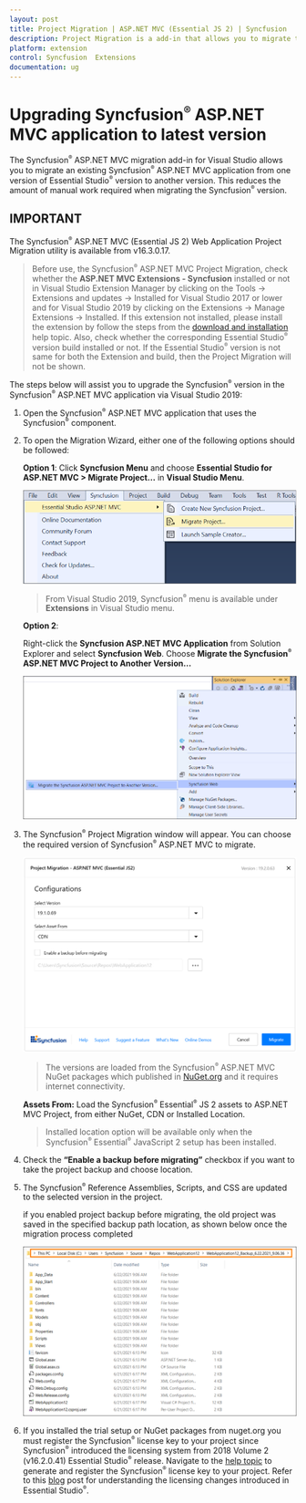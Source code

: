 ```yaml
---
layout: post
title: Project Migration | ASP.NET MVC (Essential JS 2) | Syncfusion
description: Project Migration is a add-in that allows you to migrate the existing Syncfusion  ASP.NET MVC Application from one Essential Studio  version to another version
platform: extension
control: Syncfusion  Extensions
documentation: ug
---
```


# Upgrading Syncfusion<sup style="font-size:70%">&reg;</sup>  ASP.NET MVC application to latest version

The Syncfusion<sup style="font-size:70%">&reg;</sup>  ASP.NET MVC migration add-in for Visual Studio allows you to migrate an existing Syncfusion<sup style="font-size:70%">&reg;</sup>  ASP.NET MVC application from one version of Essential Studio<sup style="font-size:70%">&reg;</sup>  version to another version. This reduces the amount of manual work required when migrating the Syncfusion<sup style="font-size:70%">&reg;</sup>  version.

## IMPORTANT

The Syncfusion<sup style="font-size:70%">&reg;</sup>  ASP.NET MVC (Essential JS 2) Web Application Project Migration utility is available from v16.3.0.17.

> Before use, the Syncfusion<sup style="font-size:70%">&reg;</sup>  ASP.NET MVC Project Migration, check whether the **ASP.NET MVC Extensions - Syncfusion** installed or not in Visual Studio Extension Manager by clicking on the Tools -> Extensions and updates -> Installed for Visual Studio 2017 or lower and for Visual Studio 2019 by clicking on the Extensions -> Manage Extensions -> Installed. If this extension not installed, please install the extension by follow the steps from the [download and installation](https://ej2.syncfusion.com/aspnetmvc/documentation/visual-studio-integration/download-and-installation) help topic. Also, check whether the corresponding Essential Studio<sup style="font-size:70%">&reg;</sup>  version build installed or not. If the Essential Studio<sup style="font-size:70%">&reg;</sup>  version is not same for both the Extension and build, then the Project Migration will not be shown.

The steps below will assist you to upgrade the Syncfusion<sup style="font-size:70%">&reg;</sup>  version in the Syncfusion<sup style="font-size:70%">&reg;</sup>  ASP.NET MVC application via Visual Studio 2019:

1. Open the Syncfusion<sup style="font-size:70%">&reg;</sup>  ASP.NET MVC application that uses the Syncfusion<sup style="font-size:70%">&reg;</sup>  component.

2. To open the Migration Wizard, either one of the following options should be followed:

    **Option 1**: Click **Syncfusion Menu** and choose **Essential Studio for ASP.NET MVC > Migrate Project…** in **Visual Studio Menu**.

    ![migrate project](images/migrate-project.png)

    > From Visual Studio 2019, Syncfusion<sup style="font-size:70%">&reg;</sup>  menu is available under **Extensions** in Visual Studio menu.

    **Option 2**:

    Right-click the **Syncfusion ASP.NET MVC Application** from Solution Explorer and select **Syncfusion Web**. Choose **Migrate the Syncfusion<sup style="font-size:70%">&reg;</sup>  ASP.NET MVC Project to Another Version…**

    ![migrate the essential js2](images/migrate-essentialJs2.png)

3. The Syncfusion<sup style="font-size:70%">&reg;</sup>  Project Migration window will appear. You can choose the required version of Syncfusion<sup style="font-size:70%">&reg;</sup>  ASP.NET MVC to migrate.

    ![project migration](images/project-migration.png)

    > The versions are loaded from the Syncfusion<sup style="font-size:70%">&reg;</sup>  ASP.NET MVC NuGet packages which published in [NuGet.org](https://www.nuget.org/packages?q=Tags%3A%22aspnetmvc%22syncfusion) and it requires internet connectivity.

    **Assets From:** Load the Syncfusion<sup style="font-size:70%">&reg;</sup>  Essential<sup style="font-size:70%">&reg;</sup> JS 2 assets to ASP.NET MVC Project, from either NuGet, CDN or Installed Location.

    > Installed location option will be available only when the Syncfusion<sup style="font-size:70%">&reg;</sup>  Essential<sup style="font-size:70%">&reg;</sup> JavaScript 2 setup has been installed.

4. Check the **“Enable a backup before migrating”** checkbox if you want to take the project backup and choose location.

5. The Syncfusion<sup style="font-size:70%">&reg;</sup>  Reference Assemblies, Scripts, and CSS are updated to the selected version in the project.

    if you enabled project backup before migrating, the old project was saved in the specified backup path location, as shown below once the migration process completed

    ![BackupLocation](images/BackupLocation.png)

6. If you installed the trial setup or NuGet packages from nuget.org you must register the Syncfusion<sup style="font-size:70%">&reg;</sup>  license key to your project since Syncfusion<sup style="font-size:70%">&reg;</sup>  introduced the licensing system from 2018 Volume 2 (v16.2.0.41) Essential Studio<sup style="font-size:70%">&reg;</sup>  release. Navigate to the [help topic](https://help.syncfusion.com/common/essential-studio/licensing/overview#how-to-generate-syncfusion-license-key) to generate and register the Syncfusion<sup style="font-size:70%">&reg;</sup>  license key to your project. Refer to this [blog](https://www.syncfusion.com/blogs/post/whats-new-in-2018-volume-2.aspx) post for understanding the licensing changes introduced in Essential Studio<sup style="font-size:70%">&reg;</sup>.